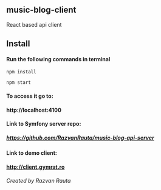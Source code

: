 ## music-blog-client
React based api client

## Install

#### Run the following commands in terminal
````
npm install

npm start

````

#### To access it go to:

####  http://localhost:4100

#### Link to Symfony server repo:

##### https://github.com/RazvanRauta/music-blog-api-server

#### Link to demo client:

#### http://client.gymrat.ro

###### Created by Razvan Rauta
